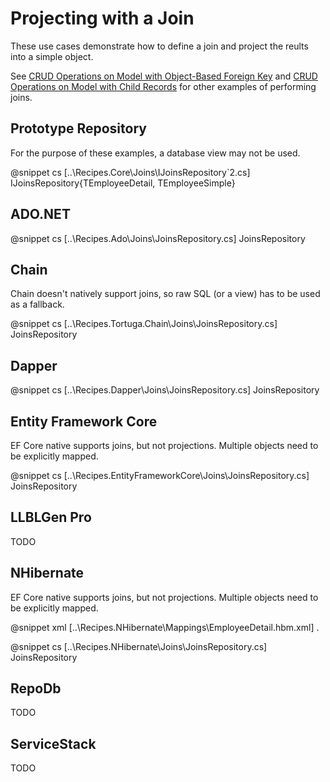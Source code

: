 ﻿# Projecting with a Join

These use cases demonstrate how to define a join and project the reults into a simple object. 

See [CRUD Operations on Model with Object-Based Foreign Key](ModelWithLookupComplex.htm) and [CRUD Operations on Model with Child Records](ModelWithChildren.htm) for other examples of performing joins.

## Prototype Repository

For the purpose of these examples, a database view may not be used.

@snippet cs [..\Recipes.Core\Joins\IJoinsRepository`2.cs] IJoinsRepository{TEmployeeDetail, TEmployeeSimple}

## ADO.NET

@snippet cs [..\Recipes.Ado\Joins\JoinsRepository.cs] JoinsRepository

## Chain

Chain doesn't natively support joins, so raw SQL (or a view) has to be used as a fallback. 

@snippet cs [..\Recipes.Tortuga.Chain\Joins\JoinsRepository.cs] JoinsRepository

## Dapper

@snippet cs [..\Recipes.Dapper\Joins\JoinsRepository.cs] JoinsRepository

## Entity Framework Core

EF Core native supports joins, but not projections. Multiple objects need to be explicitly mapped.

@snippet cs [..\Recipes.EntityFrameworkCore\Joins\JoinsRepository.cs] JoinsRepository

## LLBLGen Pro 

TODO

## NHibernate

EF Core native supports joins, but not projections. Multiple objects need to be explicitly mapped.

@snippet xml [..\Recipes.NHibernate\Mappings\EmployeeDetail.hbm.xml] .

@snippet cs [..\Recipes.NHibernate\Joins\JoinsRepository.cs] JoinsRepository

## RepoDb

TODO

## ServiceStack

TODO
